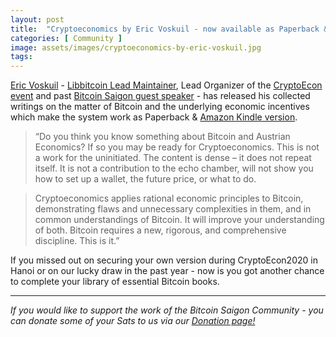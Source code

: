 ```yaml
---
layout: post
title:  "Cryptoeconomics by Eric Voskuil - now available as Paperback & Amazon Kindle version"
categories: [ Community ]
image: assets/images/cryptoeconomics-by-eric-voskuil.jpg
tags: 
---
```


[Eric Voskuil](http://www.twitter.com/evoskuil) - [Libbitcoin Lead Maintainer](https://github.com/libbitcoin), Lead Organizer of the [CryptoEcon event](https://cryptoecon.org/) and past [Bitcoin Saigon guest speaker](https://www.meetup.com/de-DE/Bitcoin-Saigon-Meetup/events/259622127/) - has released his collected writings on the matter of Bitcoin and the underlying economic incentives which make the system work as Paperback & [Amazon Kindle version](https://www.amazon.com/dp/1735060828).
 
> “Do you think you know something about Bitcoin and Austrian Economics? If so you may be ready for Cryptoeconomics. This is not a work for the uninitiated. The content is dense – it does not repeat itself. It is not a contribution to the echo chamber, will not show you how to set up a wallet, the future price, or what to do.

> Cryptoeconomics applies rational economic principles to Bitcoin, demonstrating flaws and unnecessary complexities in them, and in common understandings of Bitcoin. It will improve your understanding of both. Bitcoin requires a new, rigorous, and comprehensive discipline. This is it.”
 
If you missed out on securing your own version during CryptoEcon2020 in Hanoi or on our lucky draw in the past year - now is you got another chance to complete your library of essential Bitcoin books.

------------

*If you would like to support the work of the Bitcoin Saigon Community - you can donate some of your Sats to us via our [Donation page!](https://bitcoinsaigon.org/donate-satoshis)*

